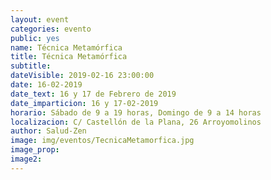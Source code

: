 ```yaml
---
layout: event
categories: evento
public: yes
name: Técnica Metamórfica
title: Técnica Metamórfica
subtitle:
dateVisible: 2019-02-16 23:00:00
date: 16-02-2019
date_text: 16 y 17 de Febrero de 2019
date_imparticion: 16 y 17-02-2019
horario: Sábado de 9 a 19 horas, Domingo de 9 a 14 horas
localizacion: C/ Castellón de la Plana, 26 Arroyomolinos
author: Salud-Zen
image: img/eventos/TecnicaMetamorfica.jpg
image_prop:
image2:
---
```

